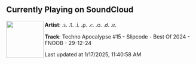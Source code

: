 ## Currently Playing on SoundCloud

[<img align="left" width="100" src="https://i1.sndcdn.com/artworks-vKEph4cW3KoHyDMv-1zCOxw-t500x500.jpg">](https://soundcloud.com/slipcode/techno-apocalypse-15-slipcode-best-of-2024-fnoob-29-12-24)

**Artist**: .ꜱ. .Ꙇ. .i. .⍴. .ⲥ. .၀. .Ꮷ. .ᥱ. 

**Track**: Techno Apocalypse #15 - Slipcode - Best Of 2024 - FNOOB - 29-12-24

Last updated at 1/17/2025, 11:40:58 AM
